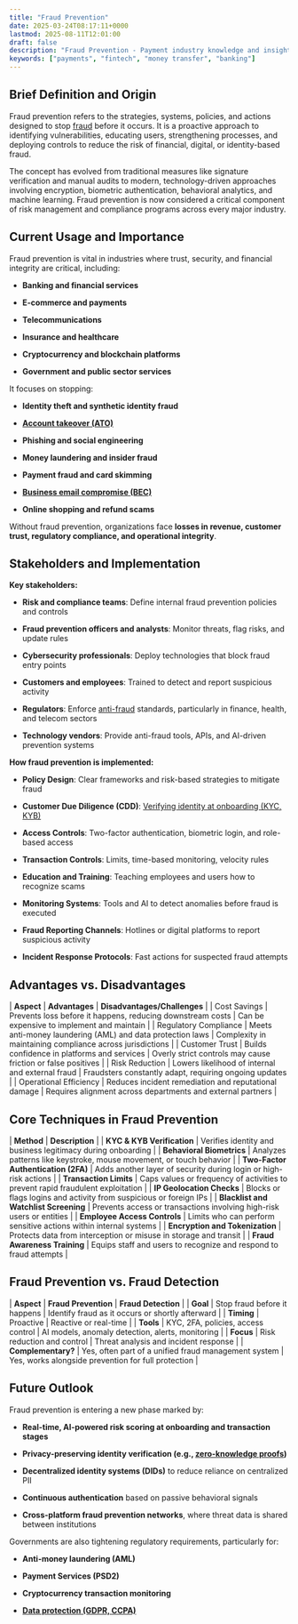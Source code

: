 ```yaml
---
title: "Fraud Prevention"
date: 2025-03-24T08:17:11+0000
lastmod: 2025-08-11T12:01:00
draft: false
description: "Fraud Prevention - Payment industry knowledge and insights"
keywords: ["payments", "fintech", "money transfer", "banking"]
---
```


## Brief Definition and Origin

Fraud prevention refers to the strategies, systems, policies, and actions designed to stop [fraud](https://faisalkhanllc.xyz/resources/payments-wiki/f/fraud/) before it occurs. It is a proactive approach to identifying vulnerabilities, educating users, strengthening processes, and deploying controls to reduce the risk of financial, digital, or identity-based fraud.

The concept has evolved from traditional measures like signature verification and manual audits to modern, technology-driven approaches involving encryption, biometric authentication, behavioral analytics, and machine learning. Fraud prevention is now considered a critical component of risk management and compliance programs across every major industry.

## Current Usage and Importance

Fraud prevention is vital in industries where trust, security, and financial integrity are critical, including:

- **Banking and financial services**

- **E-commerce and payments**

- **Telecommunications**

- **Insurance and healthcare**

- **Cryptocurrency and blockchain platforms**

- **Government and public sector services**

It focuses on stopping:

- **Identity theft and synthetic identity fraud**

- **[Account takeover (ATO)](https://faisalkhanllc.xyz/resources/payments-wiki/a/account-take-over-ato/)**

- **Phishing and social engineering**

- **Money laundering and insider fraud**

- **Payment fraud and card skimming**

- **[Business email compromise (BEC)](https://faisalkhanllc.xyz/resources/payments-wiki/b/business-email-compromise-bec-scam/)**

- **Online shopping and refund scams**

Without fraud prevention, organizations face **losses in revenue, customer trust, regulatory compliance, and operational integrity**.

## Stakeholders and Implementation

**Key stakeholders:**

- **Risk and compliance teams**: Define internal fraud prevention policies and controls

- **Fraud prevention officers and analysts**: Monitor threats, flag risks, and update rules

- **Cybersecurity professionals**: Deploy technologies that block fraud entry points

- **Customers and employees**: Trained to detect and report suspicious activity

- **Regulators**: Enforce [anti-fraud](https://faisalkhanllc.xyz/resources/payments-wiki/f/fraud-protection/) standards, particularly in finance, health, and telecom sectors

- **Technology vendors**: Provide anti-fraud tools, APIs, and AI-driven prevention systems

**How fraud prevention is implemented:**

- **Policy Design**: Clear frameworks and risk-based strategies to mitigate fraud

- **Customer Due Diligence (CDD)**: [Verifying identity at onboarding (KYC, KYB)](https://faisalkhanllc.xyz/resources/payments-wiki/c/customer-due-diligence-cdd/)

- **Access Controls**: Two-factor authentication, biometric login, and role-based access

- **Transaction Controls**: Limits, time-based monitoring, velocity rules

- **Education and Training**: Teaching employees and users how to recognize scams

- **Monitoring Systems**: Tools and AI to detect anomalies before fraud is executed

- **Fraud Reporting Channels**: Hotlines or digital platforms to report suspicious activity

- **Incident Response Protocols**: Fast actions for suspected fraud attempts

## Advantages vs. Disadvantages

| ****Aspect**** | ****Advantages**** | ****Disadvantages/Challenges**** |
| Cost Savings | Prevents loss before it happens, reducing downstream costs | Can be expensive to implement and maintain |
| Regulatory Compliance | Meets anti-money laundering (AML) and data protection laws | Complexity in maintaining compliance across jurisdictions |
| Customer Trust | Builds confidence in platforms and services | Overly strict controls may cause friction or false positives |
| Risk Reduction | Lowers likelihood of internal and external fraud | Fraudsters constantly adapt, requiring ongoing updates |
| Operational Efficiency | Reduces incident remediation and reputational damage | Requires alignment across departments and external partners |

## Core Techniques in Fraud Prevention

| ****Method**** | ****Description**** |
| **KYC & KYB Verification** | Verifies identity and business legitimacy during onboarding |
| **Behavioral Biometrics** | Analyzes patterns like keystroke, mouse movement, or touch behavior |
| **Two-Factor Authentication (2FA)** | Adds another layer of security during login or high-risk actions |
| **Transaction Limits** | Caps values or frequency of activities to prevent rapid fraudulent exploitation |
| **IP Geolocation Checks** | Blocks or flags logins and activity from suspicious or foreign IPs |
| **Blacklist and Watchlist Screening** | Prevents access or transactions involving high-risk users or entities |
| **Employee Access Controls** | Limits who can perform sensitive actions within internal systems |
| **Encryption and Tokenization** | Protects data from interception or misuse in storage and transit |
| **Fraud Awareness Training** | Equips staff and users to recognize and respond to fraud attempts |

## Fraud Prevention vs. Fraud Detection

| ****Aspect**** | ****Fraud Prevention**** | ****Fraud Detection**** |
| **Goal** | Stop fraud before it happens | Identify fraud as it occurs or shortly afterward |
| **Timing** | Proactive | Reactive or real-time |
| **Tools** | KYC, 2FA, policies, access control | AI models, anomaly detection, alerts, monitoring |
| **Focus** | Risk reduction and control | Threat analysis and incident response |
| **Complementary?** | Yes, often part of a unified fraud management system | Yes, works alongside prevention for full protection |

## Future Outlook

Fraud prevention is entering a new phase marked by:

- **Real-time, AI-powered risk scoring at onboarding and transaction stages**

- **Privacy-preserving identity verification (e.g., [zero-knowledge proofs](https://faisalkhanllc.xyz/resources/payments-wiki/z/zero-knowledge-proof-zkp/))**

- **Decentralized identity systems (DIDs)** to reduce reliance on centralized PII

- **Continuous authentication** based on passive behavioral signals

- **Cross-platform fraud prevention networks**, where threat data is shared between institutions

Governments are also tightening regulatory requirements, particularly for:

- **Anti-money laundering (AML)**

- **Payment Services (PSD2)**

- **Cryptocurrency transaction monitoring**

- **[Data protection (GDPR, CCPA)](https://faisalkhanllc.xyz/resources/payments-wiki/g/general-data-protection-regulation-gdpr/)**